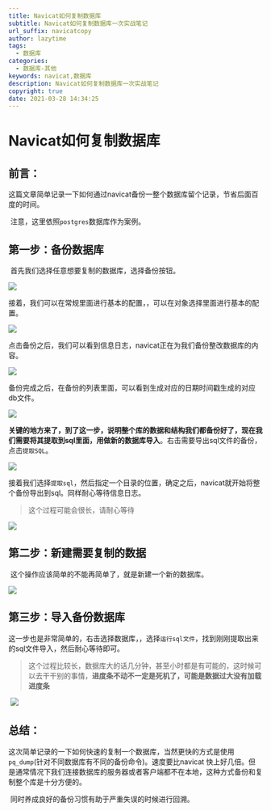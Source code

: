 ```yaml
---
title: Navicat如何复制数据库
subtitle: Navicat如何复制数据库一次实战笔记
url_suffix: navicatcopy
author: lazytime
tags:
  - 数据库
categories:
  - 数据库-其他
keywords: navicat,数据库
description: Navicat如何复制数据库一次实战笔记
copyright: true
date: 2021-03-28 14:34:25
---
```


# Navicat如何复制数据库

## 前言：

​	这篇文章简单记录一下如何通过navicat备份一整个数据库留个记录，节省后面百度的时间。

​	注意，这里依照`postgres`数据库作为案例。

## 第一步：备份数据库

​	首先我们选择任意想要复制的数据库，选择备份按钮。

![](https://gitee.com/lazyTimes/imageReposity/raw/master/img/20210311155316.png)

​	接着，我们可以在常规里面进行基本的配置，，可以在对象选择里面进行基本的配置。

![](https://gitee.com/lazyTimes/imageReposity/raw/master/img/20210311155453.png)

​	点击备份之后，我们可以看到信息日志，navicat正在为我们备份整改数据库的内容。

![](https://gitee.com/lazyTimes/imageReposity/raw/master/img/20210311155534.png)

​	备份完成之后，在备份的列表里面，可以看到生成对应的日期时间戳生成的对应db文件。

![](https://gitee.com/lazyTimes/imageReposity/raw/master/img/20210311155721.png)

​	**关键的地方来了，到了这一步，说明整个库的数据和结构我们都备份好了，现在我们需要将其提取到sql里面，用做新的数据库导入**。右击需要导出sql文件的备份，点击`提取SQL`。

![](https://gitee.com/lazyTimes/imageReposity/raw/master/img/20210311161408.png)

​	接着我们选择`提取sql`，然后指定一个目录的位置，确定之后，navicat就开始将整个备份导出到sql。同样耐心等待信息日志。

> 这个过程可能会很长，请耐心等待

![](https://gitee.com/lazyTimes/imageReposity/raw/master/img/20210311161528.png)



## 第二步：新建需要复制的数据

​	这个操作应该简单的不能再简单了，就是新建一个新的数据库。

![](https://gitee.com/lazyTimes/imageReposity/raw/master/img/20210311155906.png)

## 第三步：导入备份数据库

​	这一步也是非常简单的，右击选择数据库，，选择`运行sql文件`，找到刚刚提取出来的sql文件导入，然后耐心等待即可。

> 这个过程比较长，数据库大的话几分钟，甚至小时都是有可能的，这时候可以去干干别的事情，**进度条不动不一定是死机了，可能是数据过大没有加载进度条**

​	![](https://gitee.com/lazyTimes/imageReposity/raw/master/img/20210311161722.png)

## 总结：

​	这次简单记录的一下如何快速的复制一个数据库，当然更快的方式是使用`pq_dump`(针对不同数据库有不同的备份命令)。速度要比navicat 快上好几倍。但是通常情况下我们连接数据库的服务器或者客户端都不在本地，这种方式备份和复制整个库是十分方便的。

​	同时养成良好的备份习惯有助于严重失误的时候进行回溯。

​	